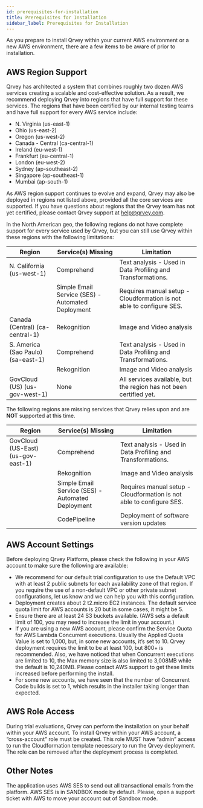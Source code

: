 ```yaml
---
id: prerequisites-for-installation
title: Prerequisites for Installation
sidebar_label: Prerequisites for Installation
---
```


<div style={{textAlign: "justify"}}>

As you prepare to install Qrvey within your current AWS environment or a new AWS environment, there are a few items to be aware of prior to installation.

## AWS Region Support
Qrvey has architected a system that combines roughly two dozen AWS services creating a scalable and cost-effective solution. As a result, we recommend deploying Qrvey into regions that have full support for these services. The regions that have been certified by our internal testing teams and have full support for every AWS service include:

* N. Virginia (us-east-1)
* Ohio (us-east-2)
* Oregon (us-west-2)
* Canada - Central (ca-central-1)
* Ireland (eu-west-1)
* Frankfurt (eu-central-1)
* London (eu-west-2)
* Sydney (ap-southeast-2)
* Singapore (ap-southeast-1)
* Mumbai (ap-south-1)


As AWS region support continues to evolve and expand, Qrvey may also be deployed in regions not listed above, provided all the core services are supported. If you have questions about regions that the Qrvey team has not yet certified, please contact Qrvey support at help@qrvey.com.


In the North American geo, the following regions do not have complete support for every service used by Qrvey, but you can still use Qrvey within these regions with the following limitations:


<table class="demo">
	<thead>
	<tr>
		<th>Region</th>
		<th>Service(s) Missing</th>
		<th>Limitation</th>
	</tr>
	</thead>
	<tbody>
	<tr>
		<td>N. California (us-west-1)</td>
		<td>Comprehend</td>
        <td>Text analysis - Used in Data Profiling and Transformations.</td>
	</tr>
	<tr>
		<td>&nbsp;</td>
		<td>Simple Email Service (SES) - Automated Deployment</td>
		<td>Requires manual setup - Cloudformation is not able to configure SES.</td>
	</tr>
	<tr>
		<td>Canada (Central) (ca-central-1)</td>
		<td>Rekognition</td>
		<td>Image and Video analysis</td>
	</tr>
	<tr>
		<td>S. America (Sao Paulo) (sa-east-1)</td>
		<td>Comprehend</td>
		<td>Text analysis - Used in Data Profiling and Transformations.</td>
	</tr>
    <tr>
		<td></td>
		<td>Rekognition</td>
		<td>Image and Video analysis</td>
	</tr>
    <tr>
		<td>GovCloud (US) (us-gov-west-1)</td>
		<td>None</td>
		<td>All services available, but the region has not been certified yet.</td>
	</tr>    
	</tbody>
</table> 



The following regions are missing services that Qrvey relies upon and are **NOT** supported at this time.


<table class="demo">
	<thead>
	<tr>
		<th>Region</th>
		<th>Service(s) Missing</th>
		<th>Limitation</th>
	</tr>
	</thead>
	<tbody>
	<tr>
		<td>GovCloud (US-East) (us-gov-east-1)</td>
		<td>Comprehend</td>
        <td>Text analysis - Used in Data Profiling and Transformations.</td>
	</tr>
	<tr>
		<td></td>
		<td>Rekognition</td>
        <td>Image and Video analysis</td>
	</tr>
	<tr>
		<td></td>
		<td>Simple Email Service (SES) - Automated Deployment</td>
        <td>Requires manual setup - Cloudformation is not able to configure SES.</td>
	</tr>    
    <tr>
		<td></td>
		<td>CodePipeline</td>
        <td>Deployment of software version updates</td>
    </tr>
	</tbody>
</table> 


## AWS Account Settings
Before deploying Qrvey Platform, please check the following in your AWS account to make sure the following are available:

* We recommend for our default trial configuration to use the Default VPC with at least 2 public subnets for each availability zone of that region. If you require the use of a non-default VPC or other private subnet configurations, let us know and we can help you with this configuration.
* Deployment creates about 2 t2.micro EC2 instances. The default service quota limit for AWS accounts is 20 but in some cases, it might be 5.
* Ensure there are at least 24 S3 buckets available. (AWS sets a default limit of 100, you may need to increase the limit in your account.)
* If you are using a new AWS account, please confirm the Service Quota for AWS Lambda  Concurrent executions. Usually the Applied Quota Value is set to 1,000, but, in some new accounts, it’s set to 10. Qrvey deployment requires the limit to be at least 100, but 800+ is recommended. Also, we have noticed that when Concurrent executions are limited to 10, the Max memory size is also limited to 3,008MB while the default is 10,240MB. Please contact AWS support to get these limits increased before performing the install. 
* For some new accounts, we have seen that the number of Concurrent Code builds is set to 1, which results in the installer taking longer than expected.

## AWS Role Access
During trial evaluations, Qrvey can perform the installation on your behalf within your AWS account. To install Qrvey within your AWS account, a “cross-account” role must be created. This role MUST have “admin” access to run the Cloudformation template necessary to run the Qrvey deployment. The role can be removed after the deployment process is completed.


## Other Notes
The application uses AWS SES to send out all transactional emails from the platform. AWS SES is in SANDBOX mode by default. Please, open a support ticket with AWS to move your account out of Sandbox mode.

</div>